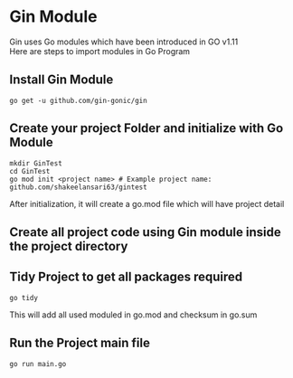 # Gin Module
Gin uses Go modules which have been introduced in GO v1.11  
Here are steps to import modules in Go Program  
  
## Install Gin Module
```
go get -u github.com/gin-gonic/gin
```
  
## Create your project Folder and initialize with Go Module
```
mkdir GinTest
cd GinTest
go mod init <project name> # Example project name: github.com/shakeelansari63/gintest
```
  
After initialization, it will create a go.mod file which will have project detail
  
## Create all project code using Gin module inside the project directory
  
## Tidy Project to get all packages required
```
go tidy
```
  
This will add all used moduled in go.mod and checksum in go.sum
  
## Run the Project main file
```
go run main.go
```


